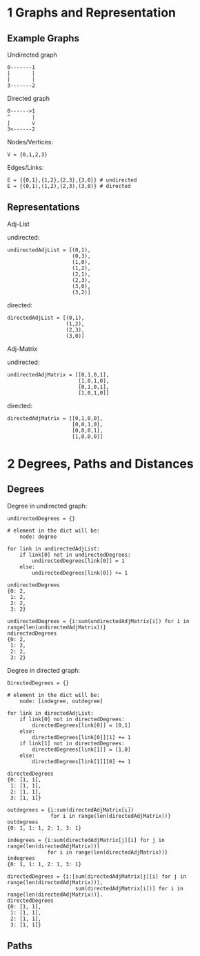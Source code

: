 1 Graphs and Representation
==============================================

Example Graphs
----------------------------------------------

Undirected graph

	0-------1 
	|       |
	|       |
	3-------2

Directed graph

	0------>1
	^       |
	|       v
	3<------2

Nodes/Vertices: 
	
	V = {0,1,2,3}

Edges/Links:

	E = {{0,1},{1,2},{2,3},{3,0}} # undirected
	E = {(0,1),(1,2),(2,3),(3,0)} # directed

Representations
----------------------------------------------

Adj-List

undirected:

	undirectedAdjList = [(0,1),
	 					 (0,3),
	 					 (1,0),
	 					 (1,2),
	 					 (2,1),
	 					 (2,3),
	 					 (3,0),
	 					 (3,2)]

directed:
	
	directedAdjList = [(0,1),
	 				   (1,2),
	 				   (2,3),
	 				   (3,0)]


Adj-Matrix

undirected:

	undirectedAdjMatrix = [[0,1,0,1],
	 					   [1,0,1,0],
	 					   [0,1,0,1],
	 					   [1,0,1,0]]

directed:

	directedAdjMatrix = [[0,1,0,0],
	 				     [0,0,1,0],
	 					 [0,0,0,1],
	 					 [1,0,0,0]]


2 Degrees, Paths and Distances
==============================================

Degrees
----------------------------------------------

Degree in undirected graph:

	undirectedDegrees = {}

	# element in the dict will be:
		node: degree

	for link in undirectedAdjList:
		if link[0] not in undirectedDegrees:
	    	undirectedDegrees[link[0]] = 1
		else:
	    	undirectedDegrees[link[0]] += 1

	undirectedDegrees
	{0: 2,
	 1: 2,
	 2: 2,
	 3: 2}

	undirectedDegrees = {i:sum(undirectedAdjMatrix[i]) for i in range(len(undirectedAdjMatrix))}
	ndirectedDegrees
	{0: 2, 
	 1: 2, 
	 2: 2, 
	 3: 2}

Degree in directed graph:

	DirectedDegrees = {}

	# element in the dict will be:  
		node: [indegree, outdegree]

	for link in directedAdjList:
		if link[0] not in directedDegrees:
	    	directedDegrees[link[0]] = [0,1]
		else:
		    directedDegrees[link[0]][1] += 1
		if link[1] not in directedDegrees:
	    	directedDegrees[link[1]] = [1,0]
		else:
	    	directedDegrees[link[1]][0] += 1

	directedDegrees
	{0: [1, 1],
	 1: [1, 1],
	 2: [1, 1], 
	 3: [1, 1]}

	outdegrees = {i:sum(directedAdjMatrix[i])
	              for i in range(len(directedAdjMatrix))}
	outdegrees
	{0: 1, 1: 1, 2: 1, 3: 1}

	indegrees = {i:sum(directedAdjMatrix[j][i] for j in range(len(directedAdjMatrix)))
	             for i in range(len(directedAdjMatrix))}
	indegrees
	{0: 1, 1: 1, 2: 1, 3: 1}

	directedDegrees = {i:[sum(directedAdjMatrix[j][i] for j in range(len(directedAdjMatrix))),
						  sum(directedAdjMatrix[i])] for i in range(len(directedAdjMatrix))}.
    directedDegrees
	{0: [1, 1],
	 1: [1, 1],
	 2: [1, 1], 
	 3: [1, 1]}
						 
Paths
----------------------------------------------





